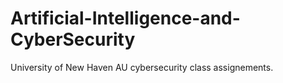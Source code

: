 # Artificial-Intelligence-and-CyberSecurity
University of New Haven AU cybersecurity class assignements.
